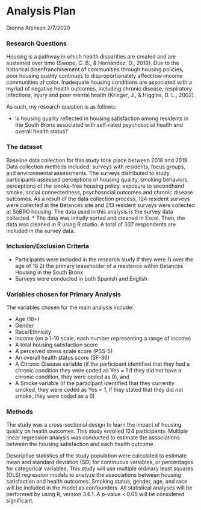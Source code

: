 Analysis Plan
================
Dionna Attinson
2/7/2020

### Research Questions

Housing is a pathway in which health disparities are created and are
sustained over time (Swope, C. B., & Hernández, D., 2019). Due to the
historical disenfranchisement of communities through housing policies,
poor housing quality continues to disproportionately affect low-income
communities of color. Inadequate housing conditions are associated with
a myriad of negative health outcomes, including chronic disease,
respiratory infections, injury and poor mental health (Krieger, J., &
Higgins, D. L., 2002).

As such, my research question is as follows:

  - Is housing quality reflected in housing satisfaction among residents
    in the South Bronx associated with self-rated psychosocial health
    and overall health status?

### The dataset

Baseline data collection for this study took place between 2018 and
2019. Data collection methods included: surveys with residents, focus
groups, and environmental assessments. The surveys distributed to study
participants assessed perceptions of housing quality, smoking behaviors,
perceptions of the smoke-free housing policy, exposure to secondhand
smoke, social connectedness, psychosocial outcomes and chronic disease
outcomes. As a result of the data collection process, 124 resident
surveys were collected at the Betances site and 213 resident surveys
were collected at SoBRO housing. The data used in this analysis is the
survey data collected. \* The data was initially sorted and cleaned in
Excel. Then, the data was cleaned in R using R studio. A total of 337
respondents are included in the survey data.

### Inclusion/Exclusion Criteria

  - Participants were included in the research study if they were 1)
    over the age of 18 2) the primary leaseholder of a residence within
    Betances Housing in the South Bronx
  - Surveys were conducted in both Spanish and English

### Variables chosen for Primary Analysis

The variables chosen for the main analysis include:

  - Age (18+)
  - Gender
  - Race/Ethnicity
  - Income (on a 1-10 scale, each number representing a range of income)
  - A total housing satisfaction score
  - A perceived stress scale score (PSS-5)
  - An overall health status score (SF-36)
  - A Chronic Disease variable (if the participant identified that they
    had a chronic condition they were coded as Yes = 1 if they did not
    have a chronic condition, they were coded as 0), and
  - A Smoke variable (if the participant identified that they currently
    smoked, they were coded as Yes = 1, if they stated that they did not
    smoke, they were coded as a 0)

### Methods

The study was a cross-sectional design to learn the impact of housing
quality on health outcomes. This study enrolled 124 participants.
Multiple linear regression analysis was conducted to estimate the
associations between the housing satisfaction and each health outcome.

Descriptive statistics of the study population were calculated to
estimate mean and standard deviation (SD) for continuous variables, or
percentages for categorical variables. This study will use multiple
ordinary least squares (OLS) regression models to analyze the
associations between housing satisfaction and health outcomes. Smoking
status, gender, age, and race will be included in the model as
confounders. All statistical analyses will be performed by using R,
version 3.6.1. A p-value \< 0.05 will be considered significant.
